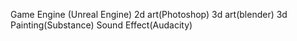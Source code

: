 Game Engine (Unreal Engine)
2d art(Photoshop)
3d art(blender)
3d Painting(Substance)
Sound Effect(Audacity)
